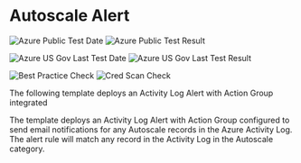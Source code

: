 # Autoscale Alert

![Azure Public Test Date](https://azurequickstartsservice.blob.core.windows.net/badges/monitor-autoscale-alert/PublicLastTestDate.svg)
![Azure Public Test Result](https://azurequickstartsservice.blob.core.windows.net/badges/monitor-autoscale-alert/PublicDeployment.svg)

![Azure US Gov Last Test Date](https://azurequickstartsservice.blob.core.windows.net/badges/monitor-autoscale-alert/FairfaxLastTestDate.svg)
![Azure US Gov Last Test Result](https://azurequickstartsservice.blob.core.windows.net/badges/monitor-autoscale-alert/FairfaxDeployment.svg)

![Best Practice Check](https://azurequickstartsservice.blob.core.windows.net/badges/monitor-autoscale-alert/BestPracticeResult.svg)
![Cred Scan Check](https://azurequickstartsservice.blob.core.windows.net/badges/monitor-autoscale-alert/CredScanResult.svg)

The following template deploys an Activity Log Alert with Action Group integrated

The template deploys an Activity Log Alert with Action Group configured to send email notifications for any Autoscale records in the Azure Activity Log. The alert rule will match any record in the Activity Log in the Autoscale category.

<a href="https://portal.azure.com/#create/Microsoft.Template/uri/https%3a%2f%2fraw.githubusercontent.com%2fAzure%2fazure-quickstart-templates%2fmaster%2fmonitor-autoscale-alert%2fazuredeploy.json" target="_blank">
    

<a href="http://armviz.io/#/?load=https%3a%2f%2fraw.githubusercontent.com%2fAzure%2fazure-quickstart-templates%2fmaster%2fmonitor-autoscale-alert%2fazuredeploy.json" target="_blank">


